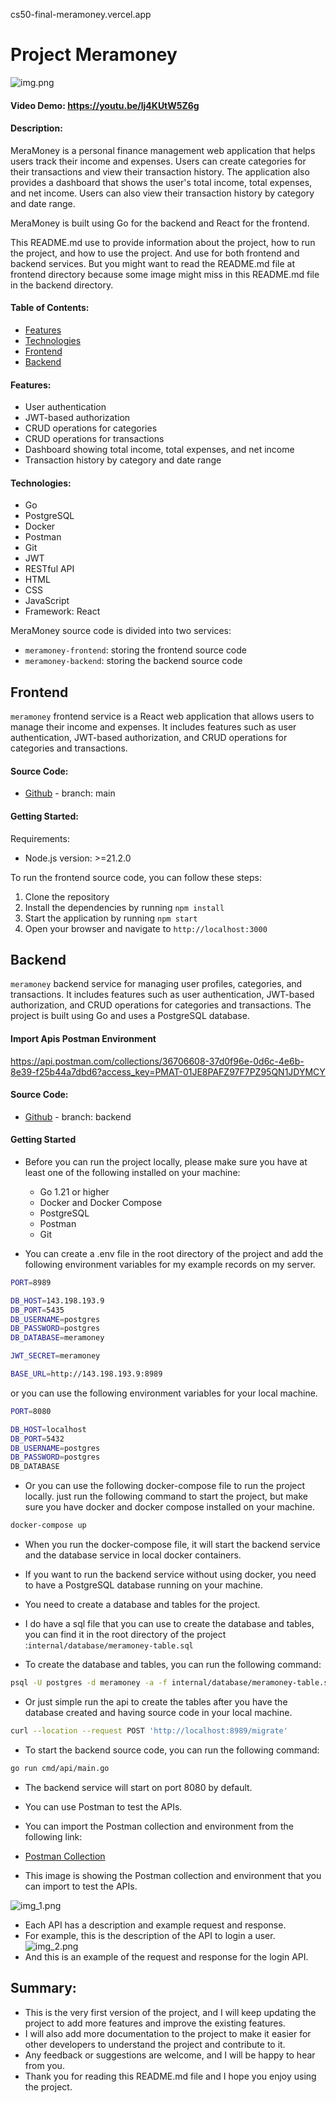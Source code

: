 cs50-final-meramoney.vercel.app
# Project Meramoney

![img.png](img.png)

#### Video Demo: https://youtu.be/lj4KUtW5Z6g
#### Description:

MeraMoney is a personal finance management web application that helps users track their income and expenses.
Users can create categories for their transactions and view their transaction history.
The application also provides a dashboard that shows the user's total income, total expenses, and net income.
Users can also view their transaction history by category and date range.

MeraMoney is built using Go for the backend and React for the frontend.

This README.md use to provide information about the project, how to run the project, and how to use the project. And use for both frontend and backend services.
But you might want to read the README.md file at frontend directory because some image might miss in this README.md file in the backend directory.
#### Table of Contents:
- [Features](#features)
- [Technologies](#technologies)
- [Frontend](#frontend)
- [Backend](#backend)

#### Features:
- User authentication
- JWT-based authorization
- CRUD operations for categories
- CRUD operations for transactions
- Dashboard showing total income, total expenses, and net income
- Transaction history by category and date range

#### Technologies:
- Go
- PostgreSQL
- Docker
- Postman
- Git
- JWT
- RESTful API
- HTML
- CSS
- JavaScript
- Framework: React


MeraMoney source code is divided into two services:
- `meramoney-frontend`: storing the frontend source code
- `meramoney-backend`: storing the backend source code

## Frontend

`meramoney` frontend service is a React web application that allows users to manage their income and expenses.
It includes features such as user authentication, JWT-based authorization, and CRUD operations for categories and transactions.

#### Source Code:
- [Github]( https://github.com/ngxvu/cs50-final-meramoney) - branch: main

#### Getting Started:
Requirements:
- Node.js version: >=21.2.0

To run the frontend source code, you can follow these steps:
1. Clone the repository
2. Install the dependencies by running `npm install`
3. Start the application by running `npm start`
4. Open your browser and navigate to `http://localhost:3000`

## Backend

`meramoney` backend service for managing user profiles, categories, and transactions.
It includes features such as user authentication, JWT-based authorization, and CRUD operations for categories and transactions.
The project is built using Go and uses a PostgreSQL database.

#### Import Apis Postman Environment
https://api.postman.com/collections/36706608-37d0f96e-0d6c-4e6b-8e39-f25b44a7dbd6?access_key=PMAT-01JE8PAFZ97F7PZ95QN1JDYMCY

#### Source Code:
- [Github]( https://github.com/ngxvu/cs50-final-meramoney) - branch: backend

#### Getting Started
- Before you can run the project locally, please make sure you have at least one of the following installed on your machine:

  - Go 1.21 or higher
  - Docker and Docker Compose
  - PostgreSQL
  - Postman
  - Git


- You can create a .env file in the root directory of the project and add the following environment variables for my example records on my server.
```bash
PORT=8989

DB_HOST=143.198.193.9
DB_PORT=5435
DB_USERNAME=postgres
DB_PASSWORD=postgres
DB_DATABASE=meramoney

JWT_SECRET=meramoney

BASE_URL=http://143.198.193.9:8989
```

or you can use the following environment variables for your local machine.
```bash
PORT=8080

DB_HOST=localhost
DB_PORT=5432
DB_USERNAME=postgres
DB_PASSWORD=postgres
DB_DATABASE
```

- Or you can use the following docker-compose file to run the project locally.
  just run the following command to start the project, but make sure you have docker and docker compose installed on your machine.
```bash
docker-compose up
```
- When you run the docker-compose file, it will start the backend service and the database service in local docker containers.

- If you want to run the backend service without using docker, you need to have a PostgreSQL database running on your machine.

- You need to create a database and tables for the project.

- I do have a sql file that you can use to create the database and tables,
  you can find it in the root directory of the project :`internal/database/meramoney-table.sql`

- To create the database and tables, you can run the following command:
```bash
psql -U postgres -d meramoney -a -f internal/database/meramoney-table.sql
```

- Or just simple run the api to create the tables after you have the database created and having source code in your local machine.
```bash
curl --location --request POST 'http://localhost:8989/migrate'
```

- To start the backend source code, you can run the following command:
```bash
go run cmd/api/main.go
```

- The backend service will start on port 8080 by default.

- You can use Postman to test the APIs.
- You can import the Postman collection and environment from the following link:
- [Postman Collection](https://www.getpostman.com/collections/36706608-37d0f96e-0d6c-4e6b-8e39-f25b44a7dbd6)

- This image is showing the Postman collection and environment that you can import to test the APIs.

![img_1.png](img_1.png)

- Each API has a description and example request and response.
- For example, this is the description of the API to login a user.
  ![img_2.png](img_2.png)
- And this is an example of the request and response for the login API.


## Summary:
- This is the very first version of the project, and I will keep updating the project to add more features and improve the existing features.
- I will also add more documentation to the project to make it easier for other developers to understand the project and contribute to it.
- Any feedback or suggestions are welcome, and I will be happy to hear from you.
- Thank you for reading this README.md file and I hope you enjoy using the project.
